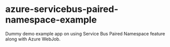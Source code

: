 # azure-servicebus-paired-namespace-example
Dummy demo example app on using Service Bus Paired Namespace feature along with Azure WebJob.
